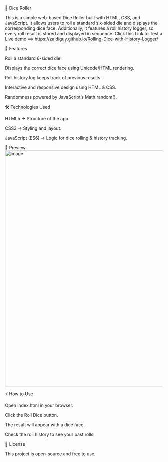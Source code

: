 🎲 Dice Roller

This is a simple web-based Dice Roller built with HTML, CSS, and JavaScript.
It allows users to roll a standard six-sided die and displays the corresponding dice face.
Additionally, it features a roll history logger, so every roll result is stored and displayed in sequence.
Click this Link to Test a Live demo ==> https://zaidiguy.github.io/Rolling-Dice-with-History-Logger/

🚀 Features

Roll a standard 6-sided die.

Displays the correct dice face using Unicode/HTML rendering.

Roll history log keeps track of previous results.

Interactive and responsive design using HTML & CSS.

Randomness powered by JavaScript’s Math.random().

🛠️ Technologies Used

HTML5 → Structure of the app.

CSS3 → Styling and layout.

JavaScript (ES6) → Logic for dice rolling & history tracking.

📸 Preview
<img width="843" height="754" alt="image" src="https://github.com/user-attachments/assets/0da13520-1042-4c6e-8fc6-2b755f4f5790" />


⚡ How to Use

Open index.html in your browser.

Click the Roll Dice button.

The result will appear with a dice face.

Check the roll history to see your past rolls.

📜 License

This project is open-source and free to use.

